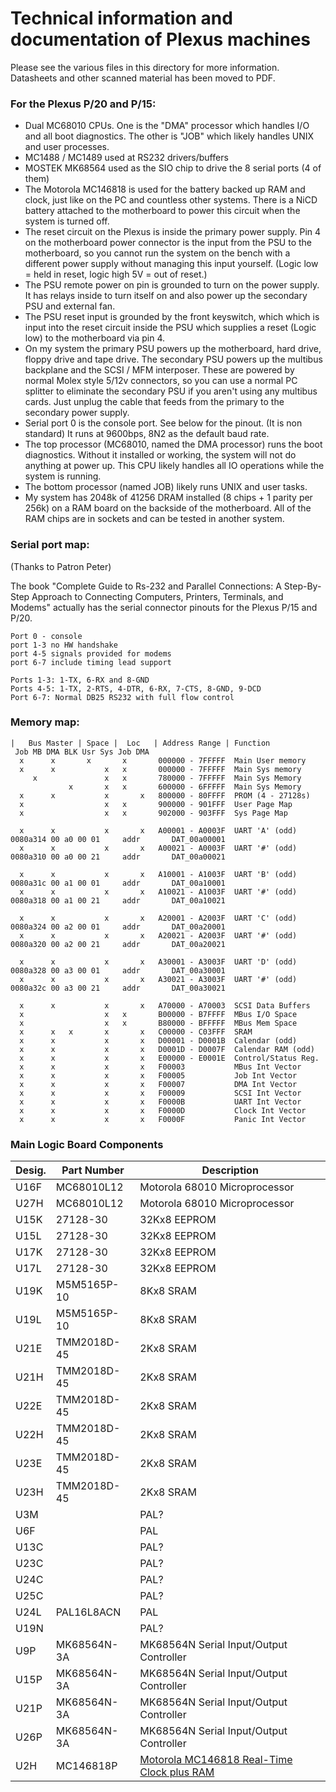 # Technical information and documentation of Plexus machines

Please see the various files in this directory for more information. Datasheets and other scanned material has been moved to PDF.

### For the Plexus P/20 and P/15:

- Dual MC68010 CPUs. One is the "DMA" processor which handles I/O and all boot diagnostics. The other is "JOB" which likely handles UNIX and user processes.
- MC1488 / MC1489 used at RS232 drivers/buffers
- MOSTEK MK68564 used as the SIO chip to drive the 8 serial ports (4 of them)
- The Motorola MC146818 is used for the battery backed up RAM and clock, just like on the PC and countless other systems. There is a NiCD battery attached to the motherboard to power this circuit when the system is turned off.  
- The reset circuit on the Plexus is inside the primary power supply. Pin 4 on the motherboard power connector is the input from the PSU to the motherboard, so you cannot run the system on the bench with a different power supply without managing this input yourself. (Logic low = held in reset, logic high 5V = out of reset.) 
- The PSU remote power on pin is grounded to turn on the power supply. It has relays inside to turn itself on and also power up the secondary PSU and external fan.
- The PSU reset input is grounded by the front keyswitch, which which is input into the reset circuit inside the PSU which supplies a reset (Logic low) to the motherboard via pin 4.
- On my system the primary PSU powers up the motherboard, hard drive, floppy drive and tape drive. The secondary PSU powers up the multibus backplane and the SCSI / MFM interposer. These are powered by normal Molex style 5/12v connectors, so you can use a normal PC splitter to eliminate the secondary PSU if you aren't using any multibus cards. Just unplug the cable that feeds from the primary to the secondary power supply.
- Serial port 0 is the console port. See below for the pinout. (It is non standard) It runs at 9600bps, 8N2 as the default baud rate.
- The top processor (MC68010, named the DMA processor) runs the boot diagnostics. Without it installed or working, the system will not do anything at power up. This CPU likely handles all IO operations while the system is running.
- The bottom processor (named JOB) likely runs UNIX and user tasks. 
- My system has 2048k of 41256 DRAM installed (8 chips + 1 parity per 256k) on a RAM board on the backside of the motherboard. All of the RAM chips are in sockets and can be tested in another system. 

### Serial port map:

(Thanks to Patron Peter)

The book "Complete Guide to Rs-232 and Parallel Connections: A Step-By-Step Approach to Connecting Computers, Printers, Terminals, and Modems" actually has the serial connector pinouts for the Plexus P/15 and P/20.
```
Port 0 - console
port 1-3 no HW handshake
port 4-5 signals provided for modems
port 6-7 include timing lead support

Ports 1-3: 1-TX, 6-RX and 8-GND
Ports 4-5: 1-TX, 2-RTS, 4-DTR, 6-RX, 7-CTS, 8-GND, 9-DCD
Port 6-7: Normal DB25 RS232 with full flow control
```
### Memory map:
```
|   Bus Master | Space |  Loc   | Address Range | Function
 Job MB DMA BLK Usr Sys Job DMA
  x      x       x       x       000000 - 7FFFFF  Main User memory
  x      x           x   x       000000 - 7FFFFF  Main Sys memory
     x               x   x       780000 - 7FFFFF  Main Sys Memory
             x       x   x       600000 - 6FFFFF  Main Sys Memory
  x      x           x       x   800000 - 80FFFF  PROM (4 - 27128s)
  x                  x   x       900000 - 901FFF  User Page Map
  x                  x   x       902000 - 903FFF  Sys Page Map
  
  x      x           x       x   A00001 - A0003F  UART 'A' (odd) 0080a314 00 a0 00 01     addr       DAT_00a00001
  x      x           x       x   A00021 - A0003F  UART '#' (odd) 0080a310 00 a0 00 21     addr       DAT_00a00021
  
  x      x           x       x   A10001 - A1003F  UART 'B' (odd) 0080a31c 00 a1 00 01     addr       DAT_00a10001
  x      x           x       x   A10021 - A1003F  UART '#' (odd) 0080a318 00 a1 00 21     addr       DAT_00a10021
  
  x      x           x       x   A20001 - A2003F  UART 'C' (odd) 0080a324 00 a2 00 01     addr       DAT_00a20001
  x      x           x       x   A20021 - A2003F  UART '#' (odd) 0080a320 00 a2 00 21     addr       DAT_00a20021
  
  x      x           x       x   A30001 - A3003F  UART 'D' (odd) 0080a328 00 a3 00 01     addr       DAT_00a30001
  x      x           x       x   A30021 - A3003F  UART '#' (odd) 0080a32c 00 a3 00 21     addr       DAT_00a30021
 
  x      x           x       x   A70000 - A70003  SCSI Data Buffers
  x                  x   x       B00000 - B7FFFF  MBus I/O Space
  x                  x   x       B80000 - BFFFFF  MBus Mem Space
  x      x   x       x       x   C00000 - C03FFF  SRAM
  x      x           x       x   D00001 - D0001B  Calendar (odd)
  x      x           x       x   D0001D - D0007F  Calendar RAM (odd)
  x      x           x       x   E00000 - E0001E  Control/Status Reg.
  x      x           x       x   F00003           MBus Int Vector
  x      x           x       x   F00005           Job Int Vector
  x      x           x       x   F00007           DMA Int Vector
  x      x           x       x   F00009           SCSI Int Vector
  x      x           x       x   F0000B           UART Int Vector
  x      x           x       x   F0000D           Clock Int Vector
  x      x           x       x   F0000F           Panic Int Vector
```
### Main Logic Board Components

| Desig. | Part Number | Description |
| ------ | ----------- | ----------- |
| U16F | MC68010L12 | Motorola 68010 Microprocessor |
| U27H | MC68010L12 | Motorola 68010 Microprocessor |
| U15K | 27128-30 | 32Kx8 EEPROM |
| U15L | 27128-30 | 32Kx8 EEPROM |
| U17K | 27128-30 | 32Kx8 EEPROM |
| U17L | 27128-30 | 32Kx8 EEPROM |
| U19K | M5M5165P-10 | 8Kx8 SRAM |
| U19L | M5M5165P-10 | 8Kx8 SRAM |
| U21E | TMM2018D-45 | 2Kx8 SRAM |
| U21H | TMM2018D-45 | 2Kx8 SRAM |
| U22E | TMM2018D-45 | 2Kx8 SRAM |
| U22H | TMM2018D-45 | 2Kx8 SRAM |
| U23E | TMM2018D-45 | 2Kx8 SRAM |
| U23H | TMM2018D-45 | 2Kx8 SRAM |
| U3M | | PAL? |
| U6F | | PAL |
| U13C | | PAL? |
| U23C | | PAL? |
| U24C | | PAL? |
| U25C | | PAL? |
| U24L | PAL16L8ACN | PAL |
| U19N | | PAL? |
| U9P | MK68564N-3A | MK68564N Serial Input/Output Controller |
| U15P | MK68564N-3A | MK68564N Serial Input/Output Controller |
| U21P | MK68564N-3A | MK68564N Serial Input/Output Controller |
| U26P | MK68564N-3A | MK68564N Serial Input/Output Controller |
| U2H | MC146818P | [Motorola MC146818 Real-Time Clock plus RAM](https://www.nxp.com/docs/en/data-sheet/MC146818.pdf) |
